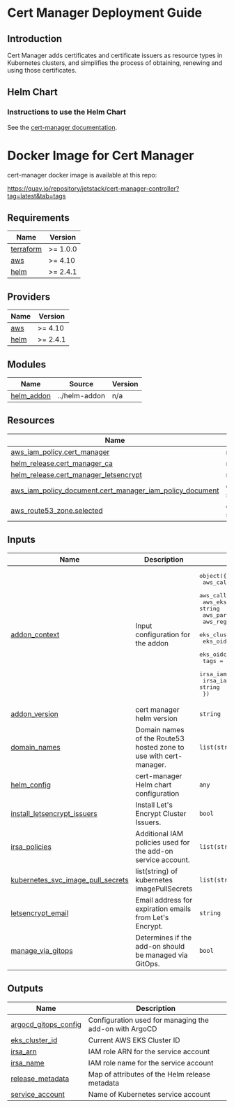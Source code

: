 # Cert Manager Deployment Guide

## Introduction

Cert Manager adds certificates and certificate issuers as resource types in Kubernetes clusters, and simplifies the process of obtaining, renewing and using those certificates.

## Helm Chart

### Instructions to use the Helm Chart

See the [cert-manager documentation](https://cert-manager.io/docs/installation/helm/).

# Docker Image for Cert Manager

cert-manager docker image is available at this repo:

<https://quay.io/repository/jetstack/cert-manager-controller?tag=latest&tab=tags>

<!-- BEGINNING OF PRE-COMMIT-TERRAFORM DOCS HOOK -->
## Requirements

| Name | Version |
|------|---------|
| <a name="requirement_terraform"></a> [terraform](#requirement\_terraform) | >= 1.0.0 |
| <a name="requirement_aws"></a> [aws](#requirement\_aws) | >= 4.10 |
| <a name="requirement_helm"></a> [helm](#requirement\_helm) | >= 2.4.1 |

## Providers

| Name | Version |
|------|---------|
| <a name="provider_aws"></a> [aws](#provider\_aws) | >= 4.10 |
| <a name="provider_helm"></a> [helm](#provider\_helm) | >= 2.4.1 |

## Modules

| Name | Source | Version |
|------|--------|---------|
| <a name="module_helm_addon"></a> [helm\_addon](#module\_helm\_addon) | ../helm-addon | n/a |

## Resources

| Name | Type |
|------|------|
| [aws_iam_policy.cert_manager](https://registry.terraform.io/providers/hashicorp/aws/latest/docs/resources/iam_policy) | resource |
| [helm_release.cert_manager_ca](https://registry.terraform.io/providers/hashicorp/helm/latest/docs/resources/release) | resource |
| [helm_release.cert_manager_letsencrypt](https://registry.terraform.io/providers/hashicorp/helm/latest/docs/resources/release) | resource |
| [aws_iam_policy_document.cert_manager_iam_policy_document](https://registry.terraform.io/providers/hashicorp/aws/latest/docs/data-sources/iam_policy_document) | data source |
| [aws_route53_zone.selected](https://registry.terraform.io/providers/hashicorp/aws/latest/docs/data-sources/route53_zone) | data source |

## Inputs

| Name | Description | Type | Default | Required |
|------|-------------|------|---------|:--------:|
| <a name="input_addon_context"></a> [addon\_context](#input\_addon\_context) | Input configuration for the addon | <pre>object({<br>    aws_caller_identity_account_id = string<br>    aws_caller_identity_arn        = string<br>    aws_eks_cluster_endpoint       = string<br>    aws_partition_id               = string<br>    aws_region_name                = string<br>    eks_cluster_id                 = string<br>    eks_oidc_issuer_url            = string<br>    eks_oidc_provider_arn          = string<br>    tags                           = map(string)<br>    irsa_iam_role_path             = string<br>    irsa_iam_permissions_boundary  = string<br>  })</pre> | n/a | yes |
| <a name="input_addon_version"></a> [addon\_version](#input\_addon\_version) | cert manager helm version | `string` | `""` | no |
| <a name="input_domain_names"></a> [domain\_names](#input\_domain\_names) | Domain names of the Route53 hosted zone to use with cert-manager. | `list(string)` | `[]` | no |
| <a name="input_helm_config"></a> [helm\_config](#input\_helm\_config) | cert-manager Helm chart configuration | `any` | `{}` | no |
| <a name="input_install_letsencrypt_issuers"></a> [install\_letsencrypt\_issuers](#input\_install\_letsencrypt\_issuers) | Install Let's Encrypt Cluster Issuers. | `bool` | `true` | no |
| <a name="input_irsa_policies"></a> [irsa\_policies](#input\_irsa\_policies) | Additional IAM policies used for the add-on service account. | `list(string)` | `[]` | no |
| <a name="input_kubernetes_svc_image_pull_secrets"></a> [kubernetes\_svc\_image\_pull\_secrets](#input\_kubernetes\_svc\_image\_pull\_secrets) | list(string) of kubernetes imagePullSecrets | `list(string)` | `[]` | no |
| <a name="input_letsencrypt_email"></a> [letsencrypt\_email](#input\_letsencrypt\_email) | Email address for expiration emails from Let's Encrypt. | `string` | `""` | no |
| <a name="input_manage_via_gitops"></a> [manage\_via\_gitops](#input\_manage\_via\_gitops) | Determines if the add-on should be managed via GitOps. | `bool` | `false` | no |

## Outputs

| Name | Description |
|------|-------------|
| <a name="output_argocd_gitops_config"></a> [argocd\_gitops\_config](#output\_argocd\_gitops\_config) | Configuration used for managing the add-on with ArgoCD |
| <a name="output_eks_cluster_id"></a> [eks\_cluster\_id](#output\_eks\_cluster\_id) | Current AWS EKS Cluster ID |
| <a name="output_irsa_arn"></a> [irsa\_arn](#output\_irsa\_arn) | IAM role ARN for the service account |
| <a name="output_irsa_name"></a> [irsa\_name](#output\_irsa\_name) | IAM role name for the service account |
| <a name="output_release_metadata"></a> [release\_metadata](#output\_release\_metadata) | Map of attributes of the Helm release metadata |
| <a name="output_service_account"></a> [service\_account](#output\_service\_account) | Name of Kubernetes service account |
<!-- END OF PRE-COMMIT-TERRAFORM DOCS HOOK -->
